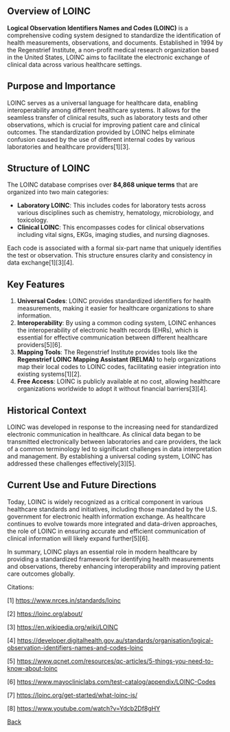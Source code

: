 ## Overview of LOINC

**Logical Observation Identifiers Names and Codes (LOINC)** is a comprehensive coding system designed to standardize the identification of health measurements, observations, and documents. Established in 1994 by the Regenstrief Institute, a non-profit medical research organization based in the United States, LOINC aims to facilitate the electronic exchange of clinical data across various healthcare settings. 

## Purpose and Importance

LOINC serves as a universal language for healthcare data, enabling interoperability among different healthcare systems. It allows for the seamless transfer of clinical results, such as laboratory tests and other observations, which is crucial for improving patient care and clinical outcomes. The standardization provided by LOINC helps eliminate confusion caused by the use of different internal codes by various laboratories and healthcare providers[1][3].

## Structure of LOINC

The LOINC database comprises over **84,868 unique terms** that are organized into two main categories:

- **Laboratory LOINC**: This includes codes for laboratory tests across various disciplines such as chemistry, hematology, microbiology, and toxicology.
- **Clinical LOINC**: This encompasses codes for clinical observations including vital signs, EKGs, imaging studies, and nursing diagnoses.

Each code is associated with a formal six-part name that uniquely identifies the test or observation. This structure ensures clarity and consistency in data exchange[1][3][4].

## Key Features

1. **Universal Codes**: LOINC provides standardized identifiers for health measurements, making it easier for healthcare organizations to share information.
2. **Interoperability**: By using a common coding system, LOINC enhances the interoperability of electronic health records (EHRs), which is essential for effective communication between different healthcare providers[5][6].
3. **Mapping Tools**: The Regenstrief Institute provides tools like the **Regenstrief LOINC Mapping Assistant (RELMA)** to help organizations map their local codes to LOINC codes, facilitating easier integration into existing systems[1][2].
4. **Free Access**: LOINC is publicly available at no cost, allowing healthcare organizations worldwide to adopt it without financial barriers[3][4].

## Historical Context

LOINC was developed in response to the increasing need for standardized electronic communication in healthcare. As clinical data began to be transmitted electronically between laboratories and care providers, the lack of a common terminology led to significant challenges in data interpretation and management. By establishing a universal coding system, LOINC has addressed these challenges effectively[3][5].

## Current Use and Future Directions

Today, LOINC is widely recognized as a critical component in various healthcare standards and initiatives, including those mandated by the U.S. government for electronic health information exchange. As healthcare continues to evolve towards more integrated and data-driven approaches, the role of LOINC in ensuring accurate and efficient communication of clinical information will likely expand further[5][6].

In summary, LOINC plays an essential role in modern healthcare by providing a standardized framework for identifying health measurements and observations, thereby enhancing interoperability and improving patient care outcomes globally.

Citations:

[1] https://www.nrces.in/standards/loinc

[2] https://loinc.org/about/

[3] https://en.wikipedia.org/wiki/LOINC

[4] https://developer.digitalhealth.gov.au/standards/organisation/logical-observation-identifiers-names-and-codes-loinc

[5] https://www.qcnet.com/resources/qc-articles/5-things-you-need-to-know-about-loinc

[6] https://www.mayocliniclabs.com/test-catalog/appendix/LOINC-Codes

[7] https://loinc.org/get-started/what-loinc-is/

[8] https://www.youtube.com/watch?v=Ydcb2Df8gHY


[Back](https://github.com/hmislk/hmis/wiki/Knowledgebase)